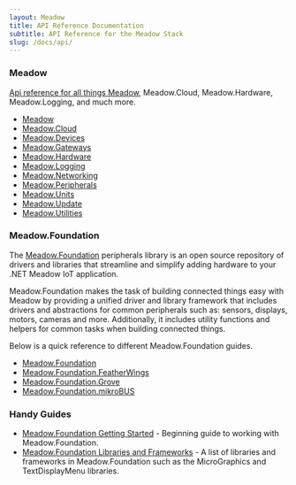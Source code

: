 ```yaml
---
layout: Meadow
title: API Reference Documentation
subtitle: API Reference for the Meadow Stack
slug: /docs/api/
---
```


### Meadow
[Api reference for all things Meadow](/docs/api/Meadow/), Meadow.Cloud, Meadow.Hardware, Meadow.Logging, and much more.
* [Meadow](/docs/api/Meadow/)
* [Meadow.Cloud](/docs/api/Meadow/Meadow.Cloud/)
* [Meadow.Devices](/docs/api/Meadow/Meadow.Devices/)
* [Meadow.Gateways](/docs/api/Meadow/Meadow.Gateways/)
* [Meadow.Hardware](/docs/api/Meadow/Meadow.Hardware/)
* [Meadow.Logging](/docs/api/Meadow/Meadow.Logging/)
* [Meadow.Networking](/docs/api/Meadow/Meadow.Networking/)
* [Meadow.Peripherals](/docs/api/Meadow/Meadow.Peripherals/)
* [Meadow.Units](/docs/api/Meadow/Meadow.Units/)
* [Meadow.Update](/docs/api/Meadow/Meadow.Update/)
* [Meadow.Utilities](/docs/api/Meadow/Meadow.Utilities/)

### Meadow.Foundation
The [Meadow.Foundation](/Meadow/Meadow.Foundation/Peripherals/) peripherals library is an open source repository of drivers and libraries that streamline and simplify adding hardware to your .NET Meadow IoT application.

Meadow.Foundation makes the task of building connected things easy with Meadow by providing a unified driver and library framework that includes drivers and abstractions for common peripherals such as: sensors, displays, motors, cameras and more. Additionally, it includes utility functions and helpers for common tasks when building connected things.

Below is a quick reference to different Meadow.Foundation guides.

- [Meadow.Foundation](/Meadow/Meadow.Foundation/Peripherals/)
- [Meadow.Foundation.FeatherWings](/Meadow/Meadow.Foundation/Peripherals/#featherwings)
- [Meadow.Foundation.Grove](/Meadow/Meadow.Foundation/Peripherals/#seeed-studio-grove)
- [Meadow.Foundation.mikroBUS](/Meadow/Meadow.Foundation/Peripherals/#mikrobus)

### Handy Guides
- [Meadow.Foundation Getting Started](/Meadow/Meadow.Foundation/Getting_Started/) - Beginning guide to working with Meadow.Foundation.
- [Meadow.Foundation Libraries and Frameworks](/Meadow/Meadow.Foundation/Libraries_and_Frameworks/) - A list of libraries and frameworks in Meadow.Foundation such as the MicroGraphics and TextDisplayMenu libraries.